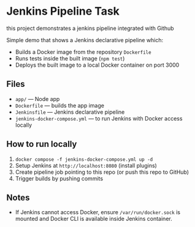 # Jenkins Pipeline Task

this project demonstrates a jenkins pipeline integrated with Github

Simple demo that shows a Jenkins declarative pipeline which:
- Builds a Docker image from the repository `Dockerfile`
- Runs tests inside the built image (`npm test`)
- Deploys the built image to a local Docker container on port 3000

## Files
- `app/` — Node app
- `Dockerfile` — builds the app image
- `Jenkinsfile` — Jenkins declarative pipeline
- `jenkins-docker-compose.yml` — to run Jenkins with Docker access locally

## How to run locally
1. `docker compose -f jenkins-docker-compose.yml up -d`
2. Setup Jenkins at `http://localhost:8080` (install plugins)
3. Create pipeline job pointing to this repo (or push this repo to GitHub)
4. Trigger builds by pushing commits

## Notes
- If Jenkins cannot access Docker, ensure `/var/run/docker.sock` is mounted and Docker CLI is available inside Jenkins container.

